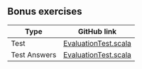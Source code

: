 ## Bonus exercises

| Type         | GitHub link |
|--------------|-------------|
| Test         | [EvaluationTest.scala](https://github.com/fp-tower/foundations/blob/master/exercises/src/main/scala/exercises/action/imperative/EvaluationTest.scala) |
| Test Answers | [EvaluationTest.scala](https://github.com/fp-tower/foundations/blob/master/answers/src/test/scala/answers/action/imperative/EvaluationTest.scala) |